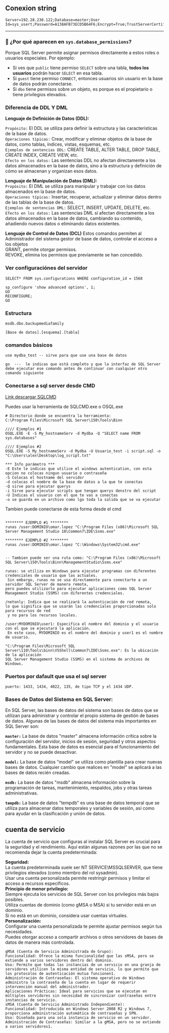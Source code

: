 
## Conexion string 
```
Server=192.28.230.122;Database=master;User Id=sys_usert;Password=A138AFB73ECD5B64F6;Encrypt=True;TrustServerCertificate=True;
```



---

### 🧠 ¿Por qué aparecen en `sys.database_permissions`?

Porque SQL Server permite asignar permisos directamente a estos roles o usuarios especiales. Por ejemplo:

- Si ves que `public` tiene permiso `SELECT` sobre una tabla, **todos los usuarios** podrán hacer `SELECT` en esa tabla.
- Si `guest` tiene permiso `CONNECT`, entonces usuarios sin usuario en la base de datos podrán conectarse.
- Si `dbo` tiene permisos sobre un objeto, es porque es el propietario o tiene privilegios elevados.

### Diferencia de DDL Y DML 
**Lenguaje de Definición de Datos (DDL):**

`Propósito:` El DDL se utiliza para definir la estructura y las características de la base de datos. <br>
`Operaciones típicas:` Crear, modificar y eliminar objetos de la base de datos, como tablas, índices, vistas, esquemas, etc. <br>
`Ejemplos de sentencias DDL:` CREATE TABLE, ALTER TABLE, DROP TABLE, CREATE INDEX, CREATE VIEW, etc. <br>
`Efecto en los datos:` Las sentencias DDL no afectan directamente a los datos almacenados en la base de datos, sino a la estructura y definición de cómo se almacenan y organizan esos datos.


**Lenguaje de Manipulación de Datos (DML):** <br>
`Propósito:` El DML se utiliza para manipular y trabajar con los datos almacenados en la base de datos. <br>
`Operaciones típicas:` Insertar, recuperar, actualizar y eliminar datos dentro de las tablas de la base de datos. <br>
`Ejemplos de sentencias DML:` SELECT, INSERT, UPDATE, DELETE, etc. <br>
`Efecto en los datos:` Las sentencias DML sí afectan directamente a los datos almacenados en la base de datos, cambiando su contenido, añadiendo nuevos datos o eliminando datos existentes.

**Lenguaje de Control de Datos (DCL)**
Estos comandos permiten al Administrador del sistema gestor de base de datos, controlar el acceso a los objetos<br>
GRANT, permite otorgar permisos.<br>
REVOKE, elimina los permisos que previamente se han concedido.



### Ver configuraciónes del servidor
```
SELECT* FROM sys.configurations WHERE configuration_id = 1568 

sp_configure 'show advanced options', 1;
GO
RECONFIGURE;
GO
```

### Estructura 
```
msdb.dbo.backupmediafamily

[Base de datos].[esquema].[tabla]
```

### comandos básicos
```
use mydba_test -- sirve para que use una base de datos

go  ---  le indicas que está completo y que la interfaz de SQL Server debe ejecutar ese comando antes de continuar con cualquier otro comando siguiente
```


### Conectarse a sql server desde CMD
[Link descargar SQLCMD](https://learn.microsoft.com/es-es/sql/tools/sqlcmd/sqlcmd-utility?view=sql-server-ver16&tabs=odbc%2Cwindows&pivots=cs1-bash) <br> 

Puedes usar la herramienta de SQLCMD.exe o OSQL.exe

```
# Directorio donde se encuentra la herramienta:
C:\Program Files\Microsoft SQL Server\150\Tools\Binn

//// Ejemplos #1
OSQL.EXE -E -S My_hostnameServ -d Mydba -Q "SELECT name FROM sys.databases" 

//// Ejemplos #2
OSQL.EXE -S My_hostnameServ -d Mydba -U Usuario_test -i script.sql -o "C:\Users\alex\Desktop\log_script.txt"

*** Info parámetro ***
-E Este le indicas que utilice el windows autentication, con esta opcion no colocas ningun usuario o contraseña
-S Colocas el hostname del servidor
-d colocas el nombre de la base de datos a la que te conectas 
-Q sirve para ejecutar querys
-i Sirve para ejecutar scripts que tengan querys denstro del script
-U Indicas el usuario con el que te vas a conectas 
-o se guarda en un archivo como lgo toda la salida que se va ejecutar
```

Tambien puede conectarse de esta forma desde el cmd 
```

******** EJEMPLO #1 ********
runas /user:DOMINIO\omar.lopez "C:\Program Files (x86)\Microsoft SQL Server Management Studio 18\Common7\IDE\Ssms.exe"

******** EJEMPLO #2 ********
runas /user:DOMINIO\omar.lopez "C:\Windows\System32\cmd.exe"


-- Tambien puede ser una ruta como: "C:\Program Files (x86)\Microsoft SQL Server\150\Tools\Binn\ManagementStudio\Ssms.exe"

runas: se utiliza en Windows para ejecutar programas con diferentes credenciales de usuario que las actuales.
 Sin embargo, runas no se usa directamente para conectarte a un servidor SQL Server de manera remota,
pero puedes utilizarlo para ejecutar aplicaciones como SQL Server Management Studio (SSMS) con diferentes credenciales.

/netonly: Indica que se realizará la autenticación de red remota,
lo que significa que se usarán las credenciales proporcionadas solo para recursos de red
 y no para los recursos locales.

/user:MYDOMINIO\user1: Especifica el nombre del dominio y el usuario con el que se ejecutará la aplicación.
 En este caso, MYDOMINIO es el nombre del dominio y user1 es el nombre de usuario.

"C:\Program Files\Microsoft SQL Server\110\Tools\binn\VSShell\Common7\IDE\Ssms.exe": Es la ubicación de la aplicación
SQL Server Management Studio (SSMS) en el sistema de archivos de Windows.
```

### Puertos por dafault que usa el sql server
    puerto: 1433, 1434, 4022, 135, de tipo TCP y el 1434 UDP.


### Bases de Datos del Sistema en SQL Server:
En SQL Server, las bases de datos del sistema son bases de datos que se utilizan para administrar y controlar el propio sistema de gestión de bases de datos. Algunas de las bases de datos del sistema más importantes en SQL Server son:<br>

**`master:`** La base de datos "master" almacena información crítica sobre la configuración del servidor, inicios de sesión, seguridad y otros aspectos fundamentales. Esta base de datos es esencial para el funcionamiento del servidor y no se puede desactivar.<br>

**`model:`** La base de datos "model" se utiliza como plantilla para crear nuevas bases de datos. Cualquier cambio que realices en "model" se aplicará a las bases de datos recién creadas.<br>

**`msdb:`** La base de datos "msdb" almacena información sobre la programación de tareas, mantenimiento, respaldos, jobs y otras tareas administrativas.<br>

**`tempdb:`** La base de datos "tempdb" es una base de datos temporal que se utiliza para almacenar datos temporales y variables de sesión, así como para ayudar en la clasificación y unión de datos.



##  cuenta de servicio 
La cuenta de servicio que configuras al instalar SQL Server es crucial para la seguridad y el rendimiento. Aquí están algunas razones por las que no se recomienda dejar la cuenta predeterminada:

**Seguridad:** <br>
La cuenta predeterminada suele ser NT SERVICE\MSSQLSERVER, que tiene privilegios elevados (como miembro del rol sysadmin).   
Usar una cuenta personalizada permite restringir permisos y limitar el acceso a recursos específicos.  <br>
**Principio de menor privilegio:**  <br>
Siempre ejecuta los servicios de SQL Server con los privilegios más bajos posibles.  
Utiliza cuentas de dominio (como gMSA o MSA) si tu servidor está en un dominio.   
Si no está en un dominio, considera usar cuentas virtuales.  <br>
**Personalización:**  <br>
Configurar una cuenta personalizada te permite ajustar permisos según tus necesidades.   
Puedes otorgar acceso a compartir archivos o otros servidores de bases de datos de manera más controlada.  <br>


```
gMSA (Cuenta de Servicio Administrada de Grupo):
Funcionalidad: Ofrece la misma funcionalidad que las sMSA, pero se extiende a varios servidores dentro del dominio.
Uso: Permite que todas las instancias de un servicio en una granja de servidores utilicen la misma entidad de servicio, lo que permite que los protocolos de autenticación mutua funcionen1.
Administración de Contraseñas: El sistema operativo de Windows administra la contraseña de la cuenta en lugar de requerir intervención manual del administrador.
Aplicaciones Prácticas: Ideal para servicios que se ejecutan en múltiples servidores sin necesidad de sincronizar contraseñas entre instancias de servicio.
sMSA (Cuenta de Servicio Administrado Independiente):
Funcionalidad: Introducida en Windows Server 2008 R2 y Windows 7, proporciona administración automática de contraseñas y SPN.
Uso: Diseñada para una sola instancia de servicio en un servidor.
Administración de Contraseñas: Similar a la gMSA, pero no se extiende a varios servidores1.
```
